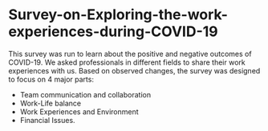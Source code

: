 # Survey-on-Exploring-the-work-experiences-during-COVID-19
This survey was run to learn about the positive and negative outcomes of COVID-19. We asked professionals in different fields to share their work experiences with us. Based on observed changes, the survey was designed to focus on 4 major parts: 
- Team communication and collaboration
- Work-Life balance
- Work Experiences and Environment
- Financial Issues.

